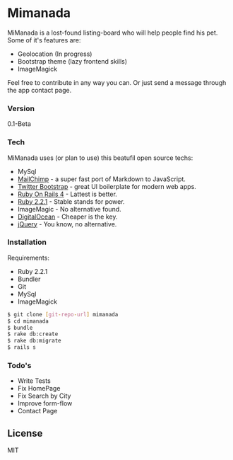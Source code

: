 # Mimanada

MiManada is a lost-found listing-board who will help people find his pet. Some of it's features are:

  - Geolocation (In progress)
  - Bootstrap theme (lazy frontend skills)
  - ImageMagick

Feel free to contribute in any way you can. Or just send a message through the app contact page.

### Version
0.1-Beta

### Tech

MiManada uses (or plan to use) this beatufil open source techs:

* MySql
* [MailChimp] - a super fast port of Markdown to JavaScript.
* [Twitter Bootstrap] - great UI boilerplate for modern web apps.
* [Ruby On Rails 4] - Lattest is better.
* [Ruby 2.2.1] - Stable stands for power.
* ImageMagic - No alternative found.
* [DigitalOcean] - Cheaper is the key.
* [jQuery] - You know, no alternative.

### Installation

Requirements:
  - Ruby 2.2.1
  - Bundler
  - Git
  - MySql
  - ImageMagick

```sh
$ git clone [git-repo-url] mimanada
$ cd mimanada
$ bundle
$ rake db:create
$ rake db:migrate
$ rails s
```

### Todo's

 - Write Tests
 - Fix HomePage
 - Fix Search by City
 - Improve form-flow
 - Contact Page

License
----

MIT

[MailChimp]:http://mailchimp.com
[Twitter Bootstrap]:http://getbootstrap.com
[Ruby On Rails 4]:http://rubyonrails.org
[Ruby 2.2.1]:https://www.ruby-lang.org
[DigitalOcean]:https://www.digitalocean.com/?refcode=7e24dc1f37d2
[jQuery]:https://jquery.com/